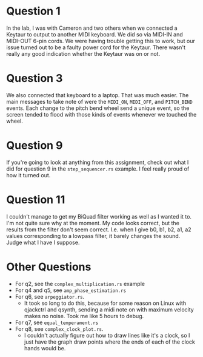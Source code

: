


# Question 1

In the lab, I was with Cameron and two others when we connected a Keytaur to output to another MIDI keyboard. 
We did so via MIDI-IN and MIDI-OUT 6-pin cords. 
We were having trouble getting this to work, but our issue turned out to be a faulty power cord for the Keytaur.
There wasn't really any good indication whether the Keytaur was on or not. 

# Question 3

We also connected that keyboard to a laptop. 
That was much easier.
The main messages to take note of were the `MIDI_ON`, `MIDI_OFF`, and `PITCH_BEND` events. 
Each change to the pitch bend wheel send a unique event, so the screen tended to flood with those kinds of events whenever we touched the wheel.

# Question 9

If you're going to look at anything from this assignment, check out what I did for question 9 in the `step_sequencer.rs` example. 
I feel really proud of how it turned out. 

# Question 11

I couldn't manage to get my BiQuad filter working as well as I wanted it to. 
I'm not quite sure why at the moment. My code looks correct, but the results from the filter don't seem correct. 
I.e. when I give b0, b1, b2, a1, a2 values corresponding to a lowpass filter, it barely changes the sound. 
Judge what I have I suppose.

# Other Questions

- For q2, see the `complex_multiplication.rs` example
- For q4 and q5, see `amp_phase_estimation.rs`
- For q6, see `arpeggiator.rs`. 
    - It took so long to do this, because for some reason on Linux with qjackctrl and qsynth, sending a midi note on with maximum velocity makes no noise. Took me like 5 hours to debug.
- For q7, see `equal_temperament.rs`
- For q8, see `complex_clock_plot.rs`.
    - I couldn't actually figure out how to draw lines like it's a clock, so I just have the graph draw points where the ends of each of the clock hands would be.